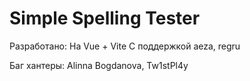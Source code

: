 # Simple Spelling Tester

Разработано:
На Vue + Vite
С поддержкой aeza, regru

Баг хантеры: Alinna Bogdanova, Tw1stPl4y
